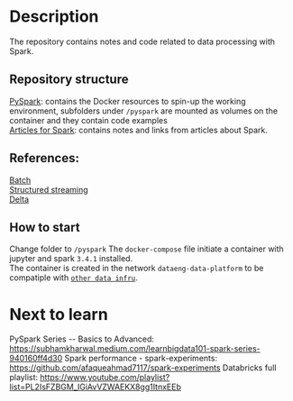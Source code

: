 # Description
The repository contains notes and code related to data processing with Spark.


## Repository structure
[PySpark](./pyspark/): contains the Docker resources to spin-up the working environment, subfolders under `/pyspark` are mounted as volumes on the container and they contain code examples \
[Articles for Spark](./articles/): contains notes and links from articles about Spark.

## References:

[Batch](https://www.youtube.com/playlist?list=PL2IsFZBGM_IHCl9zhRVC1EXTomkEp_1zm) \
[Structured streaming](https://www.youtube.com/playlist?list=PL2IsFZBGM_IEtp2fF5xxZCS9CYBSHV2WW) \
[Delta](https://www.youtube.com/playlist?list=PL2IsFZBGM_IExqZ5nHg0wbTeiWVd8F06b)


## How to start
Change folder to `/pyspark`
The `docker-compose` file initiate a container with jupyter and spark `3.4.1` installed.\
The container is created in the network `dataeng-data-platform` to be compatiple with [`other data infru`](https://github.com/gkosia-dataeng/data-platform-infru).


# Next to learn
  PySpark Series -- Basics to Advanced: https://subhamkharwal.medium.com/learnbigdata101-spark-series-940160ff4d30
	Spark performance - spark-experiments: https://github.com/afaqueahmad7117/spark-experiments
	Databricks full playlist: https://www.youtube.com/playlist?list=PL2IsFZBGM_IGiAvVZWAEKX8gg1ItnxEEb
